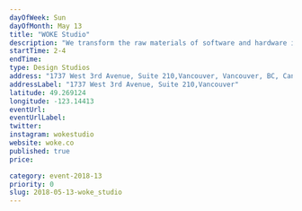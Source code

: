 ```yaml
---
dayOfWeek: Sun
dayOfMonth: May 13
title: "WOKE Studio"
description: "We transform the raw materials of software and hardware into refined user experiences. Come check out the studio and ask our designers about our projects, thoughts on the future of design, or anything your heart desires"
startTime: 2-4
endTime: 
type: Design Studios
address: "1737 West 3rd Avenue, Suite 210,Vancouver, Vancouver, BC, Canada"
addressLabel: "1737 West 3rd Avenue, Suite 210,Vancouver"
latitude: 49.269124
longitude: -123.14413
eventUrl: 
eventUrlLabel: 
twitter: 
instagram: wokestudio
website: woke.co
published: true
price: 

category: event-2018-13
priority: 0
slug: 2018-05-13-woke_studio
---
```

